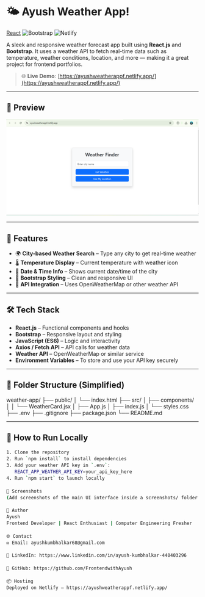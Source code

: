 # 🌤️ Ayush Weather App!
[React](https://img.shields.io/badge/React-20232A?style=for-the-badge&logo=react&logoColor=61DAFB)
![Bootstrap](https://img.shields.io/badge/Bootstrap-563D7C?style=for-the-badge&logo=bootstrap&logoColor=white)
![Netlify](https://img.shields.io/badge/Hosted_on-Netlify-00C7B7?style=for-the-badge&logo=netlify&logoColor=white)



A sleek and responsive weather forecast app built using **React.js** and **Bootstrap**. It uses a weather API to fetch real-time data such as temperature, weather conditions, location, and more — making it a great project for frontend portfolios.

> 🌐 **Live Demo**: [https://ayushweatherappf.netlify.app/](https://ayushweatherappf.netlify.app/)

---

## 📸 Preview

![Weather App Preview](./screenshots/weather-preview.png) <!-- Add a screenshot named like this in a 'screenshots' folder -->

---

## 🚀 Features

- 🌍 **City-based Weather Search** – Type any city to get real-time weather
- 🌡️ **Temperature Display** – Current temperature with weather icon
- 📅 **Date & Time Info** – Shows current date/time of the city
- 🎨 **Bootstrap Styling** – Clean and responsive UI
- 🔁 **API Integration** – Uses OpenWeatherMap or other weather API

---

## 🛠️ Tech Stack

- **React.js** – Functional components and hooks
- **Bootstrap** – Responsive layout and styling
- **JavaScript (ES6)** – Logic and interactivity
- **Axios / Fetch API** – API calls for weather data
- **Weather API** – OpenWeatherMap or similar service
- **Environment Variables** – To store and use your API key securely



---

## 📁 Folder Structure (Simplified)


weather-app/
├── public/
│ └── index.html
├── src/
│ ├── components/
│ │ └── WeatherCard.jsx
│ ├── App.js
│ ├── index.js
│ └── styles.css
├── .env
├── .gitignore
├── package.json
└── README.md


---

## 🔧 How to Run Locally

```bash
1. Clone the repository
2. Run `npm install` to install dependencies
3. Add your weather API key in `.env`:
   REACT_APP_WEATHER_API_KEY=your_api_key_here
4. Run `npm start` to launch locally

📸 Screenshots
(Add screenshots of the main UI interface inside a screenshots/ folder and name them like weather-preview.png)

👤 Author
Ayush
Frontend Developer | React Enthusiast | Computer Engineering Fresher

🌐 Contact
✉️ Email: ayushkumbhalkar68@gmail.com

🔗 LinkedIn: https://www.linkedin.com/in/ayush-kumbhalkar-440403296

🐙 GitHub: https://github.com/FrontendwithAyush

📦 Hosting
Deployed on Netlify – https://ayushweatherappf.netlify.app/

